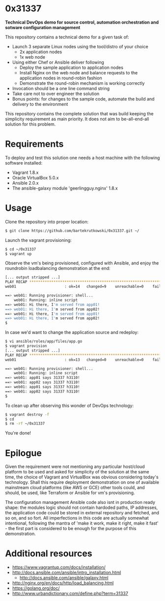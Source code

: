 # 0x31337
**Technical DevOps demo for source control, automation orchestration and sotware configuration management**

This repository contains a technical demo for a given task of:
- Launch 3 separate Linux nodes using the tool/distro of your choice
  - 2x application nodes
  - 1x web node
- Using either Chef or Ansible deliver following
  - Deploy the sample application to application nodes
  - Install Nginx on the web node and balance requests to the application nodes in round-robin fashion
  - Demonstrate the round-robin mechanism is working correctly
- Invocation should be a one line command string
- Take care not to over engineer the solution
- Bonus points: for changes to the sample code, automate the build and delivery to the environment

This repository contains the complete solution that was build keeping the simplicity requirement as main priority. It does not aim to be-all-end-all solution for this problem.


# Requirements

To deploy and test this solution one needs a host machine with the following software installed:

- Vagrant 1.8.x
- Oracle VirtualBox 5.0.x
- Ansible 2.0.x
- The ansible-galaxy module 'geerlingguy.nginx' 1.8.x


# Usage

Clone the repository into proper location:

```sh
$ git clone https://github.com/bartekrutkowski/0x31337.git ~/
```

Launch the vagrant provisioning:

```sh
$ cd ~/0x31337
$ vagrant up
```

Observe the vm's being provisioned, configured with Ansible, and enjoy the roundrobin loadbalancing demonstration at the end:

```sh
[... output stripped ...]
PLAY RECAP *********************************************************************
web01                      : ok=14   changed=9    unreachable=0    failed=0

==> web01: Running provisioner: shell...
    web01: Running: inline script
==> web01: Hi there, I'm served from app01!
==> web01: Hi there, I'm served from app02!
==> web01: Hi there, I'm served from app01!
==> web01: Hi there, I'm served from app02!
$
```

In case we'd want to change the application source and redeploy:

```sh
$ vi ansible/roles/app/files/app.go                                            
$ vagrant provision
[... output stripped ...]
PLAY RECAP *********************************************************************
web01                      : ok=13   changed=0    unreachable=0    failed=0

==> web01: Running provisioner: shell...
    web01: Running: inline script
==> web01: app01 says 31337 h3110!
==> web01: app02 says 31337 h3110!
==> web01: app01 says 31337 h3110!
==> web01: app02 says 31337 h3110!
$
```

To clean up after observing this wonder of DevOps technology:

```sh
$ vagrant destroy -f
$ cd
$ rm -rf ~/0x31337
```

You're done!


# Epilogue

Given the requirement were not mentioning any particular host/cloud platform to be used and asked for simplicity of the solution at the same time, the choice of Vagrant and VirtualBox was obvious considering today's technology. Shall this require deployment demonstration on one of available mainstream cloud platforms (like AWS or GCE) other tools could, and should, be used, like Terraform or Ansible for vm's provisioning.

The configuration management Ansible code also isnt in production ready shape: the modules logic should not contain hardoded paths, IP addresses, the application code could be stored in external repository and fetched, and so on, and so fort. All imperfections in this code are actually somewhat intentional, following the mantra of 'make it work, make it right, make it fast' - the first part is considered to be enough for the purpose of this demonstration.


# Additional resources

- <https://www.vagrantup.com/docs/installation/>
- <http://docs.ansible.com/ansible/intro_installation.html>
  - <http://docs.ansible.com/ansible/galaxy.html>
- <http://nginx.org/en/docs/http/load_balancing.html>
- <https://golang.org/doc/>
- <http://www.urbandictionary.com/define.php?term=31337>
